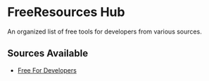 # FreeResources Hub

An organized list of free tools for developers from various sources.


## Sources Available
- [Free For Developers](https://free-for.dev/#/)